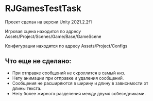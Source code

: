 # RJGamesTestTask

Проект сделан на версии Unity 2021.2.2f1

Игровая сцена находится по адресу Assets/Project/Scenes/Game/Base/GameScene

Конфигурации находятся по адресу Assets/Project/Configs

## Что еще не сделано:
- При отправке сообщений не скроллится в самый низ.
- Нету анимации при отправке и удаления сообщений.
- Сообщения не расширяются в ширину и длину в зависимости от длины текста.
- Нету более жирного разделения между двумя собеседниками.

